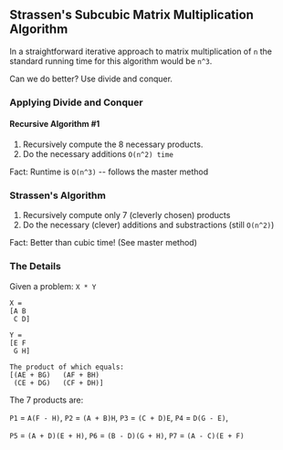 ## Strassen's Subcubic Matrix Multiplication Algorithm

In a straightforward iterative approach to matrix multiplication of `n`
the standard running time for this algorithm would be `n^3`.

Can we do better? Use divide and conquer.

### Applying Divide and Conquer

#### Recursive Algorithm #1
1. Recursively compute the 8 necessary products.
2. Do the necessary additions `O(n^2) time`

Fact: Runtime is `O(n^3)` -- follows the master method

### Strassen's Algorithm
1. Recursively compute only 7 (cleverly chosen) products
2. Do the necessary (clever) additions and substractions (still `O(n^2)`)

Fact: Better than cubic time! (See master method)

### The Details

Given a problem: `X * Y`
```
X =
[A B
 C D]

Y = 
[E F
 G H]

The product of which equals:
[(AE + BG)   (AF + BH)
 (CE + DG)   (CF + DH)]
```

The 7 products are:

`P1` = `A(F - H)`, `P2` = `(A + B)H`, `P3` = `(C + D)E`, `P4` = `D(G - E)`,

`P5` = `(A + D)(E + H)`, `P6` = `(B - D)(G + H)`, `P7` = `(A - C)(E + F)`
